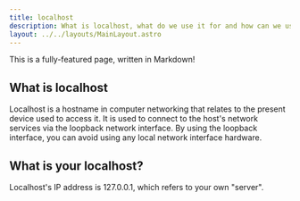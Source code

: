 ```yaml
---
title: localhost
description: What is localhost, what do we use it for and how can we use it. 
layout: ../../layouts/MainLayout.astro
---
```


This is a fully-featured page, written in Markdown!

## What is localhost

Localhost is a hostname in computer networking that relates to the present device used to access it. It is used to connect to the host's network services via the loopback network interface. By using the loopback interface, you can avoid using any local network interface hardware.

## What is your localhost?

Localhost's IP address is 127.0.0.1, which refers to your own "server".
